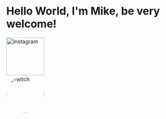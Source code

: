 # Hello World, I'm Mike, be very welcome!

<style>
    .twitch {
        border-radius: 50%;
    }
    
</style>

<div>
    <a href="https://www.instagram.com/rivermike316/" rel="nofollow">
        <img src="https://upload.wikimedia.org/wikipedia/commons/thumb/2/27/CIS-A2K_Instagram_Icon_%28Black%29.svg/2048px-CIS-A2K_Instagram_Icon_%28Black%29.svg.png" height="100" alt="Instagram">
    </a>
</div>

<div>
    <a href="https://www.twitch.tv/rivermike16">
        <img class="twitch" src="https://cdn.vectorstock.com/i/500p/90/36/twitch-logo-outline-white-icon-app-vector-56479036.jpg" height="100" alt="Twitch">
    </a>
</div>
